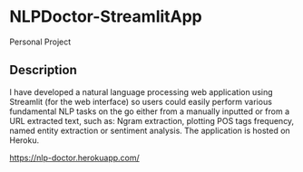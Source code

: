 # NLPDoctor-StreamlitApp

Personal Project

## Description

I have developed a natural language processing web application using Streamlit (for the web interface) 
so users could easily perform various fundamental NLP tasks on the go either from a manually inputted 
or from a URL extracted text, such as: Ngram extraction, plotting POS tags frequency, named entity 
extraction or sentiment analysis. The application is hosted on Heroku.

https://nlp-doctor.herokuapp.com/
